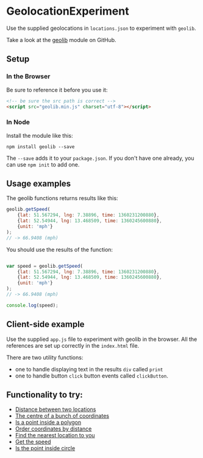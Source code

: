 # GeolocationExperiment

Use the supplied geolocations in `locations.json` to experiment with `geolib`.

Take a look at the [geolib](https://github.com/manuelbieh/Geolib) module on GitHub.

## Setup

### In the Browser

Be sure to reference it before you use it:

```html
<!-- be sure the src path is correct -->
<script src="geolib.min.js" charset="utf-8"></script>

```

### In Node

Install the module like this:

`npm install geolib --save`

The `--save` adds it to your `package.json`. If you don't have one already, you can use `npm init` to add one.


## Usage examples

The geolib functions returns results like this:

```javascript
geolib.getSpeed(
    {lat: 51.567294, lng: 7.38896, time: 1360231200880},
    {lat: 52.54944, lng: 13.468509, time: 1360245600880},
    {unit: 'mph'}
);
// -> 66.9408 (mph)
```

You should use the results of the function:

```javascript

var speed = geolib.getSpeed(
    {lat: 51.567294, lng: 7.38896, time: 1360231200880},
    {lat: 52.54944, lng: 13.468509, time: 1360245600880},
    {unit: 'mph'}
);
// -> 66.9408 (mph)

console.log(speed);

```

## Client-side example

Use the supplied `app.js` file to experiment with geolib in the browser. All the references are set up correctly in the `index.html` file. 

There are two utility functions:

* one to handle displaying text in the results `div` called `print`
* one to handle button `click` button events called `clickButton`.


## Functionality to try:

* [Distance between two locations](https://github.com/manuelbieh/Geolib#geolibgetdistanceobject-start-object-end-int-accuracy)
* [The centre of a bunch of coordinates](https://github.com/manuelbieh/Geolib#geolibgetcenterarray-coords)
* [Is a point inside a polygon](https://github.com/manuelbieh/Geolib#geolibispointinsideobject-latlng-array-coords)
* [Order coordinates by distance](https://github.com/manuelbieh/Geolib#geoliborderbydistanceobject-latlng-mixed-coords)
* [Find the nearest location to you](https://github.com/manuelbieh/Geolib#geolibfindnearestobject-latlng-mixed-coords-int-offset-int-limit)
* [Get the speed](https://github.com/manuelbieh/Geolib#geolibgetspeedcoords-coords-options)
* [Is the point inside circle](https://github.com/manuelbieh/Geolib#geolibispointincircleobject-latlng-object-center-integer-radius)
